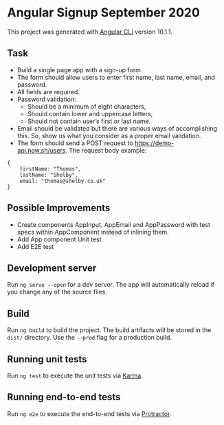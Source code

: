 # Angular Signup September 2020

This project was generated with [Angular CLI](https://github.com/angular/angular-cli) version 10.1.1.

## Task

* Build a single page app with a sign-up form.
* The form should allow users to enter first name, last name, email, and password.
* All fields are required.
* Password validation:
    * Should be a minimum of eight characters,
    * Should contain lower and uppercase letters,
    * Should not contain user’s first or last name.
* Email should be validated but there are various ways of accomplishing this. So, show us what
you consider as a proper email validation.
* The form should send a POST request to https://demo-api.now.sh/users. The request body
example:
```
{
    firstName: "Thomas",
    lastName: "Shelby",
    email: "thomas@shelby.co.uk"
}
```

## Possible Improvements

* Create components AppInput, AppEmail and AppPassword with test specs within AppComponent instead of inlining them.
* Add App component Unit test
* Add E2E test

## Development server

Run `ng serve --open` for a dev server. The app will automatically reload if you change any of the source files.

## Build

Run `ng build` to build the project. The build artifacts will be stored in the `dist/` directory. Use the `--prod` flag for a production build.

## Running unit tests

Run `ng test` to execute the unit tests via [Karma](https://karma-runner.github.io).

## Running end-to-end tests

Run `ng e2e` to execute the end-to-end tests via [Protractor](http://www.protractortest.org/).
